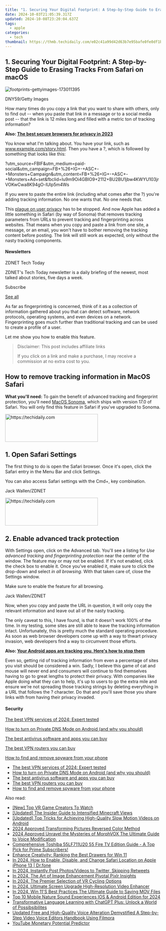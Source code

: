 ```yaml
---
title: "1. Securing Your Digital Footprint: A Step-by-Step Guide to Erasing Tracks From Safari on macOS"
date: 2024-10-03T21:05:39.317Z
updated: 2024-10-08T23:20:04.637Z
tags:
  - apple
categories:
  - tech
thumbnail: https://thmb.techidaily.com/e02c41a99d42d63b7e95bafe0fe0df1b7497d09e9c40411355dba4e89fa8d316.jpg
---
```


## 1. Securing Your Digital Footprint: A Step-by-Step Guide to Erasing Tracks From Safari on macOS

![footprints-gettyimages-173011395](https://www.zdnet.com/a/img/resize/445e22bc134ba40b4409558127b983ce394a954d/2023/10/05/2461ec6a-9dbe-48ce-a2f5-0857389e59a9/footprints-gettyimages-173011395.jpg?auto=webp&width=1280)

DNY59/Getty Images

How many times do you copy a link that you want to share with others, only to find out -- when you paste that link in a message or to a social media post -- that the link is 12 miles long and filled with a metric ton of tracking information?

**Also: [The best secure browsers for privacy in 2023](https://www.zdnet.com/article/best-browser-for-privacy/)**

You know what I'm talking about. You have your link, such as www.example.com/story.html. Then you have a ?, which is followed by something that looks like this:

?utm_source=FBIF&utm_medium=paid-social&utm_campaign=FB+%26+IG+-+ASC+-+Monsters+Campaign&utm_content=FB+%26+IG+-+ASC+-+Monsters+Ad+set&fbclid=Iu9m9Oi4GBIO9+2112+BU2BU1jbw4KWYU103jrVOKwCwa8K94gO-lUlp5m4Ws

If you were to paste the entire link (including what comes after the ?) you're adding tracking information. No one wants that. No one needs that.

This [plague on user privacy](https://www.zdnet.com/home-and-office/work-life/whats-the-best-way-to-ensure-your-privacy-with-a-web-browser/) has to be stopped. And now Apple has added a little something in Safari (by way of Sonoma) that removes tracking parameters from URLs to prevent tracking and fingerprinting across websites. That means when you copy and paste a link from one site, a message, or an email, you won't have to bother removing the tracking content before posting. The link will still work as expected, only without the nasty tracking components. 

#### Newsletters

ZDNET Tech Today

ZDNET's Tech Today newsletter is a daily briefing of the newest, most talked about stories, five days a week.

 Subscribe

[See all](https://www.zdnet.com/newsletters/)

As far as fingerprinting is concerned, think of it as a collection of information gathered about you that can detect software, network protocols, operating systems, and even devices on a network. Fingerprinting goes much further than traditional tracking and can be used to create a profile of a user.

Let me show you how to enable this feature.

>  Disclaimer: This post includes affiliate links
>
>  If you click on a link and make a purchase, I may receive a commission at no extra cost to you.
>

## How to remove tracking information in MacOS Safari

**What you'll need:** To gain the benefit of advanced tracking and fingerprint protection, you'll need [MacOS Sonoma](https://www.zdnet.com/article/whats-new-in-macos-sonoma-heres-everything-you-need-to-know/), which ships with version 17.0 of Safari. You will only find this feature in Safari if you've upgraded to Sonoma.

<!-- affiliate ads begin -->
<a href="https://homestyler.sjv.io/c/5597632/1943648/22993" target="_top" id="1943648">
  <img src="//a.impactradius-go.com/display-ad/22993-1943648" border="0" alt="https://techidaily.com" width="300" height="90"/>
</a>
<img height="0" width="0" src="https://homestyler.sjv.io/i/5597632/1943648/22993" style="position:absolute;visibility:hidden;" border="0" />
<!-- affiliate ads end -->

## 1\. Open Safari Settings

The first thing to do is open the Safari browser. Once it's open, click the Safari entry in the Menu Bar and click Settings.

You can also access Safari settings with the Cmd+, key combination.

Jack Wallen/ZDNET

<!-- affiliate ads begin -->
<a href="https://aligracehair.sjv.io/c/5597632/1902319/19272" target="_top" id="1902319">
  <img src="//a.impactradius-go.com/display-ad/19272-1902319" border="0" alt="https://techidaily.com" width="300" height="90"/>
</a>
<img height="0" width="0" src="https://aligracehair.sjv.io/i/5597632/1902319/19272" style="position:absolute;visibility:hidden;" border="0" />
<!-- affiliate ads end -->

## 2\. Enable advanced track protection

With Settings open, click on the Advanced tab. You'll see a listing for _Use advanced tracking and fingerprinting protection_ near the center of the window. The feature may or may not be enabled. If it's not enabled, click the check box to enable it. Once you've enabled it, make sure to click the drop-down and select _in all browsing._ With that taken care of, close the Settings window.

Make sure to enable the feature for all browsing.

Jack Wallen/ZDNET

Now, when you copy and paste the URL in question, it will only copy the relevant information and leave out all of the nasty tracking. 

The only caveat to this, I have found, is that it doesn't work 100% of the time. In my testing, some sites are still able to leave the tracking information intact. Unfortunately, this is pretty much the standard operating procedure. As soon as web browser developers come up with a way to thwart privacy invasion, web developers find a way to circumvent those efforts. 

**Also: [Your Android apps are tracking you. Here's how to stop them](https://www.zdnet.com/article/your-android-apps-are-tracking-you-heres-how-to-stop-them/)**

Even so, getting rid of tracking information from even a percentage of sites you visit should be considered a win. Sadly, I believe this game of cat and mouse will never end and consumers will continue to find themselves having to go to great lengths to protect their privacy. With companies like Apple doing what they can to help, it's up to users to go the extra mile and ensure we're not spreading those tracking strings by deleting everything in a URL that follows the ? character. Do that and you'll save those you share links with from having their privacy invaded.

#### Security

[The best VPN services of 2024: Expert tested](https://www.zdnet.com/article/best-vpn/ "The best VPN services of 2024: Expert tested")

[How to turn on Private DNS Mode on Android (and why you should)](https://www.zdnet.com/article/how-to-turn-on-private-dns-mode-on-android-and-why-you-should/ "How to turn on Private DNS Mode on Android (and why you should)")

[The best antivirus software and apps you can buy](https://www.zdnet.com/article/best-antivirus/ "The best antivirus software and apps you can buy")

[The best VPN routers you can buy](https://www.zdnet.com/article/best-vpn-router/ "The best VPN routers you can buy")

[How to find and remove spyware from your phone](https://www.zdnet.com/article/how-to-find-and-remove-spyware-from-your-phone/ "How to find and remove spyware from your phone")

* [The best VPN services of 2024: Expert tested](https://www.zdnet.com/article/best-vpn/ "The best VPN services of 2024: Expert tested")
* [How to turn on Private DNS Mode on Android (and why you should)](https://www.zdnet.com/article/how-to-turn-on-private-dns-mode-on-android-and-why-you-should/ "How to turn on Private DNS Mode on Android (and why you should)")
* [The best antivirus software and apps you can buy](https://www.zdnet.com/article/best-antivirus/ "The best antivirus software and apps you can buy")
* [The best VPN routers you can buy](https://www.zdnet.com/article/best-vpn-router/ "The best VPN routers you can buy")
* [How to find and remove spyware from your phone](https://www.zdnet.com/article/how-to-find-and-remove-spyware-from-your-phone/ "How to find and remove spyware from your phone")

<ins class="adsbygoogle"
     style="display:block"
     data-ad-format="autorelaxed"
     data-ad-client="ca-pub-7571918770474297"
     data-ad-slot="1223367746"></ins>

<ins class="adsbygoogle"
     style="display:block"
     data-ad-client="ca-pub-7571918770474297"
     data-ad-slot="8358498916"
     data-ad-format="auto"
     data-full-width-responsive="true"></ins>

<span class="atpl-alsoreadstyle">Also read:</span>
<div><ul>
<li><a href="https://some-tips.techidaily.com/new-top-vr-game-creators-to-watch/"><u>[New] Top VR Game Creators To Watch</u></a></li>
<li><a href="https://some-tips.techidaily.com/updated-the-insider-guide-to-intensified-minecraft-views/"><u>[Updated] The Insider Guide to Intensified Minecraft Views</u></a></li>
<li><a href="https://some-tips.techidaily.com/updated-top-tricks-for-achieving-high-quality-slow-motion-videos-on-android/"><u>[Updated] Top Tricks for Achieving High-Quality Slow Motion Videos on Android</u></a></li>
<li><a href="https://some-tips.techidaily.com/2024-approved-transforming-pictures-reversed-color-method/"><u>2024 Approved Transforming Pictures Reversed Color Method</u></a></li>
<li><a href="https://some-tips.techidaily.com/2024-approved-unravel-the-mysteries-of-morphvox-the-ultimate-guide-to-voice-modification/"><u>2024 Approved Unravel the Mysteries of MorphVOX The Ultimate Guide to Voice Modification</u></a></li>
<li><a href="https://buynow-tips.techidaily.com/1723015137431-comprehensive-toshiba-55lf711u20-55-fire-tv-edition-guide-a-top-pick-for-prime-subscribers/"><u>Comprehensive Toshiba 55LF711U20 55 Fire TV Edition Guide - A Top Pick for Prime Subscribers!</u></a></li>
<li><a href="https://windows11.techidaily.com/enhance-creativity-ranking-the-best-drawers-for-win-11/"><u>Enhance Creativity: Ranking the Best Drawers for Win 11</u></a></li>
<li><a href="https://iphone-location.techidaily.com/in-2024-how-to-enable-disable-and-change-safari-location-on-apple-iphone-13-drfone-by-drfone-virtual-ios/"><u>In 2024, How to Enable, Disable, and Change Safari Location on Apple iPhone 13 | Dr.fone</u></a></li>
<li><a href="https://twitter-videos.techidaily.com/in-2024-instantly-post-photosvideos-to-twitter-skipping-retweets/"><u>In 2024, Instantly Post Photos/Videos to Twitter, Skipping Retweets</u></a></li>
<li><a href="https://some-tips.techidaily.com/in-2024-the-art-of-image-enhancement-pivotal-pixlr-insights/"><u>In 2024, The Art of Image Enhancement Pivotal Pixlr Insights</u></a></li>
<li><a href="https://some-tips.techidaily.com/in-2024-the-premier-selection-of-vr-cycling-options/"><u>In 2024, The Premier Selection of VR Cycling Options</u></a></li>
<li><a href="https://some-tips.techidaily.com/in-2024-ultimate-screen-upgrade-high-resolution-video-enhancer/"><u>In 2024, Ultimate Screen Upgrade High-Resolution Video Enhancer</u></a></li>
<li><a href="https://screen-video-capture.techidaily.com/in-2024-win-11s-best-practices-the-ultimate-guide-to-saving-mov-files/"><u>In 2024, Win 11'S Best Practices The Ultimate Guide to Saving MOV Files</u></a></li>
<li><a href="https://audio-shaping.techidaily.com/top-10-mobile-nature-sound-experiences-ios-and-android-edition-for-2024/"><u>Top 10 Mobile Nature Sound Experiences IOS & Android Edition for 2024</u></a></li>
<li><a href="https://tech-revival.techidaily.com/transformative-language-learning-with-chatgpt-plus-unlock-a-world-of-possibsibilites/"><u>Transformative Language Learning with ChatGPT Plus: Unlock a World of Possibsibilites</u></a></li>
<li><a href="https://voice-adjusting.techidaily.com/updated-free-and-high-quality-voice-alteration-demystified-a-step-by-step-video-voice-editors-handbook-using-filmora/"><u>Updated Free and High-Quality Voice Alteration Demystified A Step-by-Step Video Voice Editors Handbook Using Filmora</u></a></li>
<li><a href="https://youtube-blog.techidaily.com/be-monetary-potential-predictor/"><u>YouTube Monetary Potential Predictor</u></a></li>
</ul></div>

